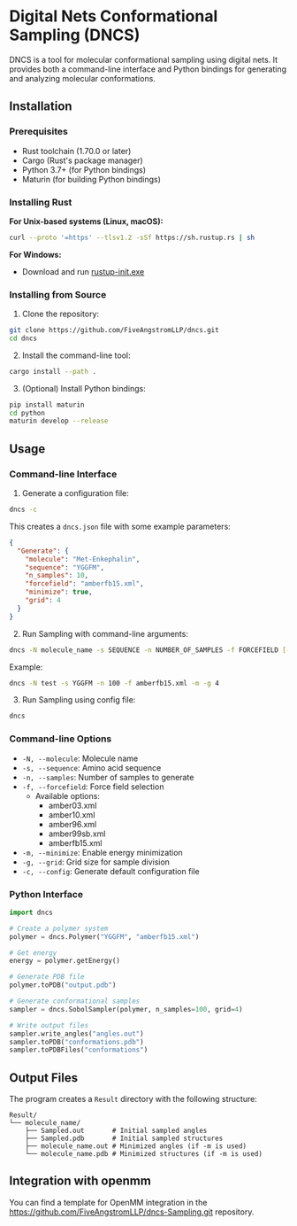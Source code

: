 # Digital Nets Conformational Sampling (DNCS)

DNCS is a tool for molecular conformational sampling using digital nets. It provides both a command-line interface and Python bindings for generating and analyzing molecular conformations.

## Installation

### Prerequisites

- Rust toolchain (1.70.0 or later)
- Cargo (Rust's package manager)
- Python 3.7+ (for Python bindings)
- Maturin (for building Python bindings)

### Installing Rust

**For Unix-based systems (Linux, macOS):**
```bash
curl --proto '=https' --tlsv1.2 -sSf https://sh.rustup.rs | sh
```

**For Windows:**
- Download and run [rustup-init.exe](https://rustup.rs)


### Installing from Source

1. Clone the repository:
```bash
git clone https://github.com/FiveAngstromLLP/dncs.git
cd dncs
```

2. Install the command-line tool:
```bash
cargo install --path .
```

3. (Optional) Install Python bindings:
```bash
pip install maturin
cd python
maturin develop --release
```

## Usage

### Command-line Interface

1. Generate a configuration file:
```bash
dncs -c
```
This creates a `dncs.json` file with some example parameters:
```json
{
  "Generate": {
    "molecule": "Met-Enkephalin",
    "sequence": "YGGFM",
    "n_samples": 10,
    "forcefield": "amberfb15.xml",
    "minimize": true,
    "grid": 4
  }
}
```

2. Run Sampling with command-line arguments:
```bash
dncs -N molecule_name -s SEQUENCE -n NUMBER_OF_SAMPLES -f FORCEFIELD [-m] [-g GRID_SIZE]
```

Example:
```bash
dncs -N test -s YGGFM -n 100 -f amberfb15.xml -m -g 4
```

3. Run Sampling using config file:
```bash
dncs
```

### Command-line Options

- `-N, --molecule`: Molecule name
- `-s, --sequence`: Amino acid sequence
- `-n, --samples`: Number of samples to generate
- `-f, --forcefield`: Force field selection
  - Available options:
    - amber03.xml
    - amber10.xml
    - amber96.xml
    - amber99sb.xml
    - amberfb15.xml
- `-m, --minimize`: Enable energy minimization
- `-g, --grid`: Grid size for sample division
- `-c, --config`: Generate default configuration file

### Python Interface

```python
import dncs

# Create a polymer system
polymer = dncs.Polymer("YGGFM", "amberfb15.xml")

# Get energy
energy = polymer.getEnergy()

# Generate PDB file
polymer.toPDB("output.pdb")

# Generate conformational samples
sampler = dncs.SobolSampler(polymer, n_samples=100, grid=4)

# Write output files
sampler.write_angles("angles.out")
sampler.toPDB("conformations.pdb")
sampler.toPDBFiles("conformations")
```

## Output Files

The program creates a `Result` directory with the following structure:
```
Result/
└── molecule_name/
    ├── Sampled.out       # Initial sampled angles
    ├── Sampled.pdb       # Initial sampled structures
    ├── molecule_name.out # Minimized angles (if -m is used)
    └── molecule_name.pdb # Minimized structures (if -m is used)
```

## Integration with openmm

You can find a template for OpenMM integration in the https://github.com/FiveAngstromLLP/dncs-Sampling.git repository.
